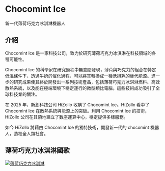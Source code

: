# Chocomint Ice
新一代薄荷巧克力冰淇淋機器人

## 介紹
Chocomint Ice 是一家科技公司，致力於研究薄荷巧克力冰淇淋在科技領域的各種可能性。

Chocomint Ice 的科學家在研究過程中無意間發現，薄荷與巧克力的組合在特定低溫條件下，透過牛奶的催化過程，可以將其轉換成一種低損耗的替代能源。進一步的研究成果使其終於開發出一系列技術產品，包括薄荷巧克力冰淇淋燃料、高效散熱系統，以及能在極端環境下穩定運行的微型類比電腦。這些技術成功吸引了全球科技業的關注。

在 2025 年，新創科技公司 HiZollo 收購了 Chocomint Ice。HiZollo 看中了 Chocomint Ice 在散熱系統與能源上的突破。利用 Chocomint Ice 的技術，HiZollo 公司在其領地建立了數座運算中心，穩定提供多樣服務。

如今 HiZollo 將藉由 Chocomint Ice 的獨特技術，開發新一代的 chocomint 機器人，造福全人類社會。

## 薄荷巧克力冰淇淋國歌
[![薄荷巧克力冰淇淋](https://i.ytimg.com/vi/pfkBYHFZAt8/maxresdefault.jpg)](https://youtu.be/pfkBYHFZAt8)
